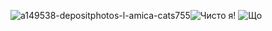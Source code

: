 ![a149538-depositphotos-l-amica-cats755](https://github.com/teri-schools/Teri-schools/assets/159659840/0dd39a04-7ef9-4396-9390-5fb7b6c1c238)<img src="https://konkurent.ua/media/cache/74/87/7487223ee97ca6ec986ad026e00f75e5.jpg" alt="Чисто я!" heigth="300"/>
<img src="https://lifeimg.pravda.com/images/doc/a/1/a149538-depositphotos-l-amica-cats755.jpg" alt="Що" heigth="300">
